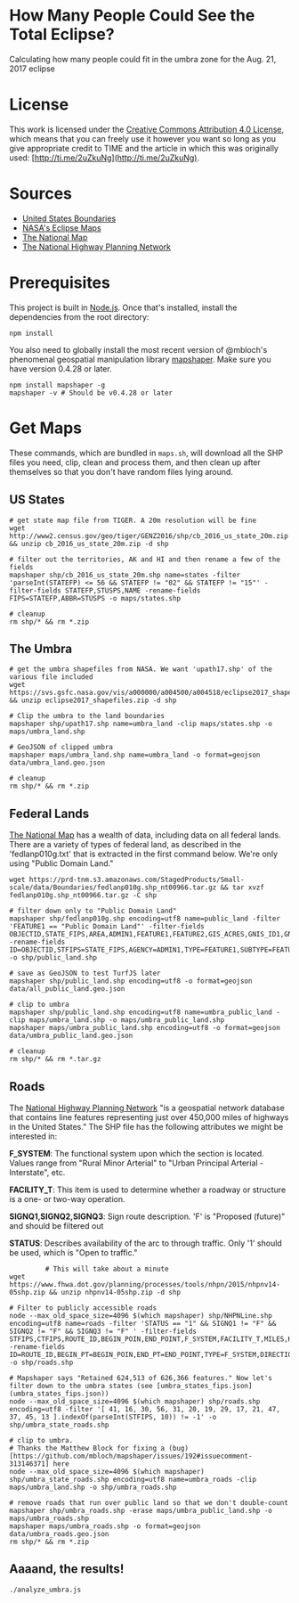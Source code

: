 # How Many People Could See the Total Eclipse?

Calculating how many people could fit in the umbra zone for the Aug. 21, 2017 eclipse

# License

This work is licensed under the [Creative Commons Attribution 4.0 License](https://creativecommons.org/licenses/by/4.0/), which means that you can freely use it however you want so long as you give appropriate credit to TIME and the article in which this was originally used: [http://ti.me/2uZkuNg](http://ti.me/2uZkuNg).

# Sources

+ [United States Boundaries](https://www.census.gov/geo/maps-data/data/cbf/cbf_state.html)
+ [NASA's Eclipse Maps](https://svs.gsfc.nasa.gov/4518)
+ [The National Map](https://nationalmap.gov/small_scale/atlasftp.html?openChapters=chpbound#chpbound)
+ [The National Highway Planning Network](https://www.fhwa.dot.gov/planning/processes/tools/nhpn/)

# Prerequisites

This project is built in [Node.js](https://nodejs.org/en/). Once that's installed, install the dependencies from the root directory:

	npm install

You also need to globally install the most recent version of @mbloch's phenomenal geospatial manipulation library [mapshaper](https://www.npmjs.com/package/mapshaper). Make sure you have version 0.4.28 or later.

	npm install mapshaper -g
	mapshaper -v # Should be v0.4.28 or later

# Get Maps

These commands, which are bundled in `maps.sh`, will download all the SHP files you need, clip, clean and process them, and then clean up after themselves so that you don't have random files lying around.

## US States

	# get state map file from TIGER. A 20m resolution will be fine
	wget http://www2.census.gov/geo/tiger/GENZ2016/shp/cb_2016_us_state_20m.zip && unzip cb_2016_us_state_20m.zip -d shp
	
	# filter out the territories, AK and HI and then rename a few of the fields
	mapshaper shp/cb_2016_us_state_20m.shp name=states -filter 'parseInt(STATEFP) <= 56 && STATEFP != "02" && STATEFP != "15"' -filter-fields STATEFP,STUSPS,NAME -rename-fields FIPS=STATEFP,ABBR=STUSPS -o maps/states.shp
	
	# cleanup	
	rm shp/* && rm *.zip

## The Umbra

	# get the umbra shapefiles from NASA. We want 'upath17.shp' of the various file included
	wget https://svs.gsfc.nasa.gov/vis/a000000/a004500/a004518/eclipse2017_shapefiles.zip && unzip eclipse2017_shapefiles.zip -d shp
	
	# Clip the umbra to the land boundaries
	mapshaper shp/upath17.shp name=umbra_land -clip maps/states.shp -o maps/umbra_land.shp

	# GeoJSON of clipped umbra
	mapshaper maps/umbra_land.shp name=umbra_land -o format=geojson data/umbra_land.geo.json
	
	# cleanup
	rm shp/* && rm *.zip

## Federal Lands

[The National Map](https://nationalmap.gov/) has a wealth of data, including data on all federal lands. There are a variety of types of federal land, as described in the 'fedlanp010g.txt' that is extracted in the first command below. We're only using "Public Domain Land."

	wget https://prd-tnm.s3.amazonaws.com/StagedProducts/Small-scale/data/Boundaries/fedlanp010g.shp_nt00966.tar.gz && tar xvzf fedlanp010g.shp_nt00966.tar.gz -C shp 

	# filter down only to "Public Domain Land"
	mapshaper shp/fedlanp010g.shp encoding=utf8 name=public_land -filter 'FEATURE1 == "Public Domain Land"' -filter-fields OBJECTID,STATE_FIPS,AREA,ADMIN1,FEATURE1,FEATURE2,GIS_ACRES,GNIS_ID1,GNIS_Name1,URL -rename-fields ID=OBJECTID,STFIPS=STATE_FIPS,AGENCY=ADMIN1,TYPE=FEATURE1,SUBTYPE=FEATURE2,ACRES=GIS_ACRES,GNIS_ID=GNIS_ID1,NAME=GNIS_Name1,URL=URL -o shp/public_land.shp	

	# save as GeoJSON to test TurfJS later
	mapshaper shp/public_land.shp encoding=utf8 -o format=geojson data/all_public_land.geo.json

	# clip to umbra
	mapshaper shp/public_land.shp encoding=utf8 name=umbra_public_land -clip maps/umbra_land.shp -o maps/umbra_public_land.shp
	mapshaper maps/umbra_public_land.shp encoding=utf8 -o format=geojson data/umbra_public_land.geo.json

	# cleanup
	rm shp/* && rm *.tar.gz

## Roads

The [National Highway Planning Network](https://www.fhwa.dot.gov/planning/processes/tools/nhpn/) "is a geospatial network database that contains line features representing just over 450,000 miles of highways in the United States." The SHP file has the following attributes we might be interested in:

**F_SYSTEM**: The functional system upon which the section is located. Values range from "Rural Minor Arterial" to "Urban Principal Arterial - Interstate", etc.

**FACILITY_T**: This item is used to determine whether a roadway or structure is a one- or two-way operation.

**SIGNQ1,SIGNQ2,SIGNQ3**: Sign route description. 'F' is "Proposed (future)" and should be filtered out

**STATUS**: Describes availability of the arc to through traffic. Only '1' should be used, which is "Open to traffic."

             # This will take about a minute
	wget https://www.fhwa.dot.gov/planning/processes/tools/nhpn/2015/nhpnv14-05shp.zip && unzip nhpnv14-05shp.zip -d shp

	# Filter to publicly accessible roads
	node --max_old_space_size=4096 $(which mapshaper) shp/NHPNLine.shp encoding=utf8 name=roads -filter 'STATUS == "1" && SIGNQ1 != "F" && SIGNQ2 != "F" && SIGNQ3 != "F" ' -filter-fields STFIPS,CTFIPS,ROUTE_ID,BEGIN_POIN,END_POINT,F_SYSTEM,FACILITY_T,MILES,KM -rename-fields ID=ROUTE_ID,BEGIN_PT=BEGIN_POIN,END_PT=END_POINT,TYPE=F_SYSTEM,DIRECTION=FACILITY_T -o shp/roads.shp	

	# Mapshaper says "Retained 624,513 of 626,366 features." Now let's filter down to the umbra states (see [umbra_states_fips.json](umbra_states_fips.json))
	node --max_old_space_size=4096 $(which mapshaper) shp/roads.shp encoding=utf8 -filter '[ 41, 16, 30, 56, 31, 20, 19, 29, 17, 21, 47, 37, 45, 13 ].indexOf(parseInt(STFIPS, 10)) != -1' -o shp/umbra_state_roads.shp
	
	# clip to umbra. 
	# Thanks the Matthew Block for fixing a (bug)[https://github.com/mbloch/mapshaper/issues/192#issuecomment-313146371] here
	node --max_old_space_size=4096 $(which mapshaper) shp/umbra_state_roads.shp encoding=utf8 name=umbra_roads -clip maps/umbra_land.shp -o shp/umbra_roads.shp

	# remove roads that run over public land so that we don't double-count
	mapshaper shp/umbra_roads.shp -erase maps/umbra_public_land.shp -o maps/umbra_roads.shp
	mapshaper maps/umbra_roads.shp -o format=geojson data/umbra_roads.geo.json
	rm shp/* && rm *.zip

## Aaaand, the results!

	./analyze_umbra.js